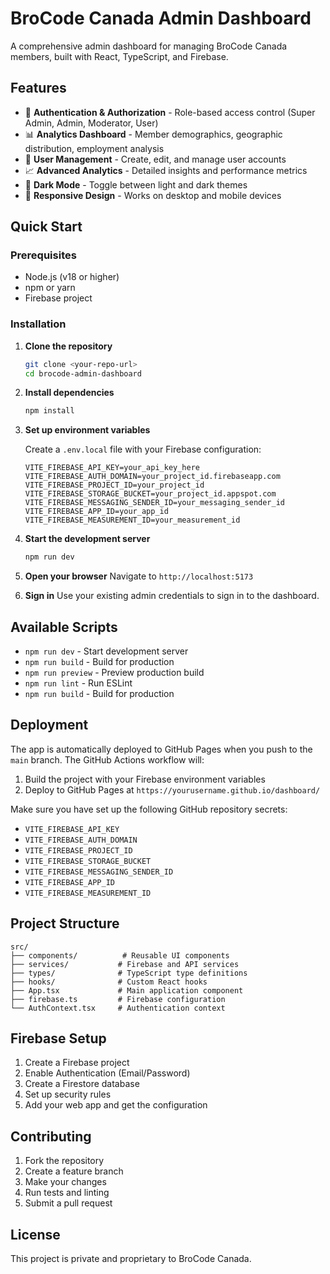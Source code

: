 # BroCode Canada Admin Dashboard

A comprehensive admin dashboard for managing BroCode Canada members, built with React, TypeScript, and Firebase.

## Features

- 🔐 **Authentication & Authorization** - Role-based access control (Super Admin, Admin, Moderator, User)
- 📊 **Analytics Dashboard** - Member demographics, geographic distribution, employment analysis
- 👥 **User Management** - Create, edit, and manage user accounts
- 📈 **Advanced Analytics** - Detailed insights and performance metrics
- 🌙 **Dark Mode** - Toggle between light and dark themes
- 📱 **Responsive Design** - Works on desktop and mobile devices

## Quick Start

### Prerequisites

- Node.js (v18 or higher)
- npm or yarn
- Firebase project

### Installation

1. **Clone the repository**
   ```bash
   git clone <your-repo-url>
   cd brocode-admin-dashboard
   ```

2. **Install dependencies**
   ```bash
   npm install
   ```

3. **Set up environment variables**
   
   Create a `.env.local` file with your Firebase configuration:

   ```env
   VITE_FIREBASE_API_KEY=your_api_key_here
   VITE_FIREBASE_AUTH_DOMAIN=your_project_id.firebaseapp.com
   VITE_FIREBASE_PROJECT_ID=your_project_id
   VITE_FIREBASE_STORAGE_BUCKET=your_project_id.appspot.com
   VITE_FIREBASE_MESSAGING_SENDER_ID=your_messaging_sender_id
   VITE_FIREBASE_APP_ID=your_app_id
   VITE_FIREBASE_MEASUREMENT_ID=your_measurement_id
   ```

4. **Start the development server**
   ```bash
   npm run dev
   ```

5. **Open your browser**
   Navigate to `http://localhost:5173`

6. **Sign in**
   Use your existing admin credentials to sign in to the dashboard.

## Available Scripts

- `npm run dev` - Start development server
- `npm run build` - Build for production
- `npm run preview` - Preview production build
- `npm run lint` - Run ESLint
- `npm run build` - Build for production

## Deployment

The app is automatically deployed to GitHub Pages when you push to the `main` branch. The GitHub Actions workflow will:

1. Build the project with your Firebase environment variables
2. Deploy to GitHub Pages at `https://yourusername.github.io/dashboard/`

Make sure you have set up the following GitHub repository secrets:
- `VITE_FIREBASE_API_KEY`
- `VITE_FIREBASE_AUTH_DOMAIN`
- `VITE_FIREBASE_PROJECT_ID`
- `VITE_FIREBASE_STORAGE_BUCKET`
- `VITE_FIREBASE_MESSAGING_SENDER_ID`
- `VITE_FIREBASE_APP_ID`
- `VITE_FIREBASE_MEASUREMENT_ID`

## Project Structure

```
src/
├── components/          # Reusable UI components
├── services/           # Firebase and API services
├── types/              # TypeScript type definitions
├── hooks/              # Custom React hooks
├── App.tsx             # Main application component
├── firebase.ts         # Firebase configuration
└── AuthContext.tsx     # Authentication context
```

## Firebase Setup

1. Create a Firebase project
2. Enable Authentication (Email/Password)
3. Create a Firestore database
4. Set up security rules
5. Add your web app and get the configuration

## Contributing

1. Fork the repository
2. Create a feature branch
3. Make your changes
4. Run tests and linting
5. Submit a pull request

## License

This project is private and proprietary to BroCode Canada.
